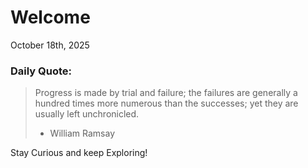 # Welcome

October 18th, 2025

### Daily Quote:
> Progress is made by trial and failure; the failures are generally a hundred times more numerous than the successes; yet they are usually left unchronicled.
> 	- William Ramsay

Stay Curious and keep Exploring!
